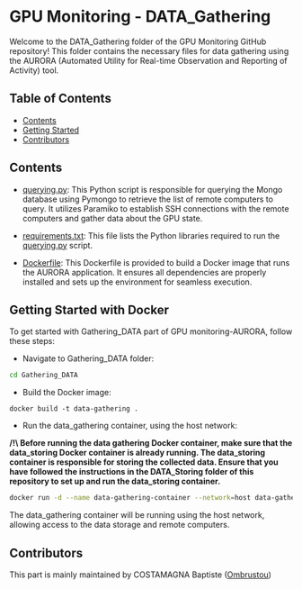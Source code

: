 # GPU Monitoring - DATA_Gathering

Welcome to the DATA_Gathering folder of the GPU Monitoring GitHub repository! This folder contains the necessary files for data gathering using the AURORA (Automated Utility for Real-time Observation and Reporting of Activity) tool.

## Table of Contents
- [Contents](#contents)
- [Getting Started](#getting-started)
- [Contributors](#contributors)
## Contents

- [querying.py](querying.py): This Python script is responsible for querying the Mongo database using Pymongo to retrieve the list of remote computers to query. It utilizes Paramiko to establish SSH connections with the remote computers and gather data about the GPU state.


- [requirements.txt](requirements.txt): This file lists the Python libraries required to run the [querying.py](querying.py) script.


- [Dockerfile](Dockerfile): This Dockerfile is provided to build a Docker image that runs the AURORA application. It ensures all dependencies are properly installed and sets up the environment for seamless execution.

## Getting Started with Docker

To get started with Gathering_DATA part of GPU monitoring-AURORA, follow these steps:

- Navigate to Gathering_DATA folder:

```bash
cd Gathering_DATA
```

- Build the Docker image:

```shell
docker build -t data-gathering .
```

- Run the data_gathering container, using the host network:

**/!\ Before running the data gathering Docker container, make sure that the data_storing Docker container is already running. The data_storing container is responsible for storing the collected data. Ensure that you have followed the instructions in the DATA_Storing folder of this repository to set up and run the data_storing container.**

```bash
docker run -d --name data-gathering-container --network=host data-gathering
```

The data_gathering container will be running using the host network, allowing access to the data storage and remote computers.

## Contributors

This part is mainly maintained by COSTAMAGNA Baptiste ([Ombrustou](https://github.com/Ombrustou))